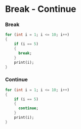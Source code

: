 # Break - Continue

### Break
```dart
for (int i = 1; i <= 10; i++)
{
    if (i == 5)
    {
      break;
    }
    print(i);
}
```


### Continue
```dart
for (int i = 1; i <= 10; i++)
{
    if (i == 5)
    {
      continue;
    }
    print(i);
}
```